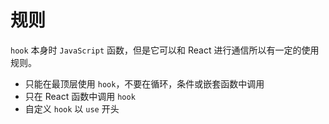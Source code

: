 # 规则

`hook` 本身时 `JavaScript` 函数，但是它可以和 React 进行通信所以有一定的使用规则。

- 只能在最顶层使用 `hook`，不要在循环，条件或嵌套函数中调用
- 只在 React 函数中调用 `hook`
- 自定义 `hook` 以 `use` 开头